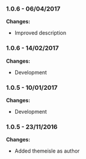 
### 1.0.6 - 06/04/2017
**Changes:** 
- Improved description

### 1.0.6 - 14/02/2017
**Changes:** 
- Development

### 1.0.5 - 10/01/2017
**Changes:** 
- Development

### 1.0.5 - 23/11/2016
**Changes:** 
- Added themeisle as author

